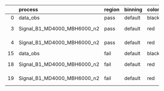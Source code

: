 |    | process                     | region   | binning   | color   | process_type   |   scale | variation   | source_filename                                                     | source_histname   | alias                       | title     |   combine_idx |     lnN |   shapes | syst_type   |   direction |   variation_alias |
|---:|:----------------------------|:---------|:----------|:--------|:---------------|--------:|:------------|:--------------------------------------------------------------------|:------------------|:----------------------------|:----------|--------------:|--------:|---------:|:------------|------------:|------------------:|
|  0 | data_obs                    | pass     | default   | black   | DATA           |       1 | nominal     | ./histograms_for_2DAlphabet_v4//BH_Data.root                        | hpass             | Data                        | Data      |           nan | nan     |      nan | nan         |         nan |               nan |
|  3 | Signal_B1_MD4000_MBH6000_n2 | pass     | default   | red     | SIGNAL         |       1 | lumi        | ./histograms_for_2DAlphabet_v4//BH_Signal_B1_MD4000_MBH6000_n2.root | hpass             | Signal_B1_MD4000_MBH6000_n2 | BH signal |           nan |   1.016 |      nan | lnN         |         nan |               nan |
|  4 | Signal_B1_MD4000_MBH6000_n2 | pass     | default   | red     | SIGNAL         |       1 | nominal     | ./histograms_for_2DAlphabet_v4//BH_Signal_B1_MD4000_MBH6000_n2.root | hpass             | Signal_B1_MD4000_MBH6000_n2 | BH signal |           nan | nan     |      nan | nan         |         nan |               nan |
| 15 | data_obs                    | fail     | default   | black   | DATA           |       1 | nominal     | ./histograms_for_2DAlphabet_v4//BH_Data.root                        | hfail             | Data                        | Data      |           nan | nan     |      nan | nan         |         nan |               nan |
| 18 | Signal_B1_MD4000_MBH6000_n2 | fail     | default   | red     | SIGNAL         |       1 | lumi        | ./histograms_for_2DAlphabet_v4//BH_Signal_B1_MD4000_MBH6000_n2.root | hfail             | Signal_B1_MD4000_MBH6000_n2 | BH signal |           nan |   1.016 |      nan | lnN         |         nan |               nan |
| 19 | Signal_B1_MD4000_MBH6000_n2 | fail     | default   | red     | SIGNAL         |       1 | nominal     | ./histograms_for_2DAlphabet_v4//BH_Signal_B1_MD4000_MBH6000_n2.root | hfail             | Signal_B1_MD4000_MBH6000_n2 | BH signal |           nan | nan     |      nan | nan         |         nan |               nan |